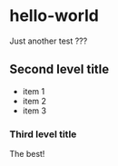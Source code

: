 # hello-world
Just another test ???

## Second level title
* item 1
* item 2
* item 3

### Third level title
The best!
